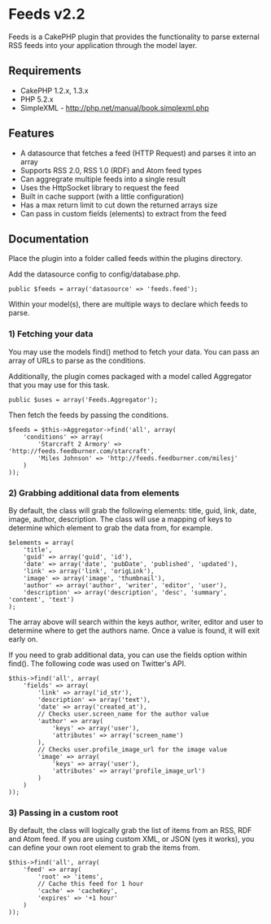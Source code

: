 # Feeds v2.2 #

Feeds is a CakePHP plugin that provides the functionality to parse external RSS feeds into your application through the model layer.

## Requirements ##

* CakePHP 1.2.x, 1.3.x
* PHP 5.2.x
* SimpleXML - http://php.net/manual/book.simplexml.php

## Features ##

* A datasource that fetches a feed (HTTP Request) and parses it into an array
* Supports RSS 2.0, RSS 1.0 (RDF) and Atom feed types
* Can aggregrate multiple feeds into a single result
* Uses the HttpSocket library to request the feed
* Built in cache support (with a little configuration)
* Has a max return limit to cut down the returned arrays size
* Can pass in custom fields (elements) to extract from the feed

## Documentation ##

Place the plugin into a folder called feeds within the plugins directory.

Add the datasource config to config/database.php.

	public $feeds = array('datasource' => 'feeds.feed');

Within your model(s), there are multiple ways to declare which feeds to parse.

### 1) Fetching your data ###

You may use the models find() method to fetch your data. You can pass an array of URLs to parse as the conditions.

Additionally, the plugin comes packaged with a model called Aggregator that you may use for this task.

	public $uses = array('Feeds.Aggregator');

Then fetch the feeds by passing the conditions.

	$feeds = $this->Aggregator->find('all', array(
		'conditions' => array(
			'Starcraft 2 Armory' => 'http://feeds.feedburner.com/starcraft',
			'Miles Johnson' => 'http://feeds.feedburner.com/milesj'
		)
	));

### 2) Grabbing additional data from elements ###

By default, the class will grab the following elements: title, guid, link, date, image, author, description. The class will use a mapping of keys to determine which element to grab the data from, for example.

	$elements = array(
		'title',
		'guid' => array('guid', 'id'),
		'date' => array('date', 'pubDate', 'published', 'updated'),
		'link' => array('link', 'origLink'),
		'image' => array('image', 'thumbnail'),
		'author' => array('author', 'writer', 'editor', 'user'),
		'description' => array('description', 'desc', 'summary', 'content', 'text')
	);

The array above will search within the keys author, writer, editor and user to determine where to get the authors name. Once a value is found, it will exit early on.

If you need to grab additional data, you can use the fields option within find(). The following code was used on Twitter's API.

	$this->find('all', array(
		'fields' => array(
			'link' => array('id_str'),
			'description' => array('text'),
			'date' => array('created_at'),
			// Checks user.screen_name for the author value
			'author' => array(
				'keys' => array('user'),
				'attributes' => array('screen_name')
			),
			// Checks user.profile_image_url for the image value
			'image' => array(
				'keys' => array('user'),
				'attributes' => array('profile_image_url')
			)
		)
	));

### 3) Passing in a custom root ###

By default, the class will logically grab the list of items from an RSS, RDF and Atom feed. If you are using custom XML, or JSON (yes it works), you can define your own root element to grab the items from.

	$this->find('all', array(
		'feed' => array(
			'root' => 'items',
			// Cache this feed for 1 hour
			'cache' => 'cacheKey',
			'expires' => '+1 hour'
		)
	));